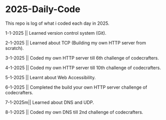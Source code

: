 # 2025-Daily-Code
This repo is log of what i coded each day in 2025.

1-1-2025 || Learned version control system (Git).

2-1-2025 || Learned about TCP (Building my own HTTP server from scratch).

3-1-2025 || Coded my own HTTP server till 6th challenge of codecrafters.

4-1-2025 || Coded my own HTTP server till 10th challenge of codecrafters.

5-1-2025 || Learnt about Web Accessibility.

6-1-2025 || Completed the build your own HTTP server challenge of codecrafters.

7-1-2025m|| Learned about DNS and UDP.

8-1-2025 || Coded my own DNS till 2nd challenge of codecrafters.
